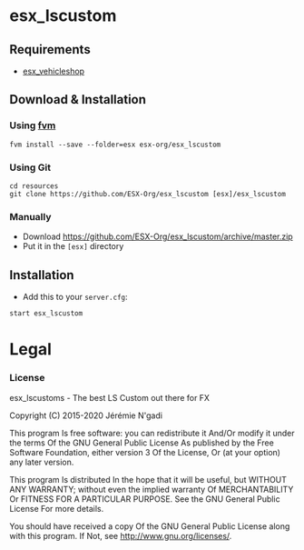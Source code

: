 # esx_lscustom

## Requirements
- [esx_vehicleshop](https://github.com/ESX-Org/esx_vehicleshop)

## Download & Installation

### Using [fvm](https://github.com/qlaffont/fvm-installer)
```
fvm install --save --folder=esx esx-org/esx_lscustom
```

### Using Git
```
cd resources
git clone https://github.com/ESX-Org/esx_lscustom [esx]/esx_lscustom
```

### Manually
- Download https://github.com/ESX-Org/esx_lscustom/archive/master.zip
- Put it in the `[esx]` directory

## Installation
- Add this to your `server.cfg`:

```
start esx_lscustom
```

# Legal
### License
esx_lscustoms - The best LS Custom out there for FX

Copyright (C) 2015-2020 Jérémie N'gadi

This program Is free software: you can redistribute it And/Or modify it under the terms Of the GNU General Public License As published by the Free Software Foundation, either version 3 Of the License, Or (at your option) any later version.

This program Is distributed In the hope that it will be useful, but WITHOUT ANY WARRANTY; without even the implied warranty Of MERCHANTABILITY Or FITNESS FOR A PARTICULAR PURPOSE. See the GNU General Public License For more details.

You should have received a copy Of the GNU General Public License along with this program. If Not, see http://www.gnu.org/licenses/.